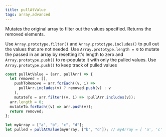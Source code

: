 ```yaml
---
title: pullAtValue
tags: array,advanced
---
```


Mutates the original array to filter out the values specified. Returns the removed elements.

Use `Array.prototype.filter()` and `Array.prototype.includes()` to pull out the values that are not needed.
Use `Array.prototype.length = 0` to mutate the passed in an array by resetting it's length to zero and `Array.prototype.push()` to re-populate it with only the pulled values.
Use `Array.prototype.push()` to keep track of pulled values

```js
const pullAtValue = (arr, pullArr) => {
  let removed = [],
    pushToRemove = arr.forEach((v, i) =>
      pullArr.includes(v) ? removed.push(v) : v
    ),
    mutateTo = arr.filter((v, i) => !pullArr.includes(v));
  arr.length = 0;
  mutateTo.forEach((v) => arr.push(v));
  return removed;
};
```

```js
let myArray = ["a", "b", "c", "d"];
let pulled = pullAtValue(myArray, ["b", "d"]); // myArray = [ 'a', 'c' ] , pulled = [ 'b', 'd' ]
```
